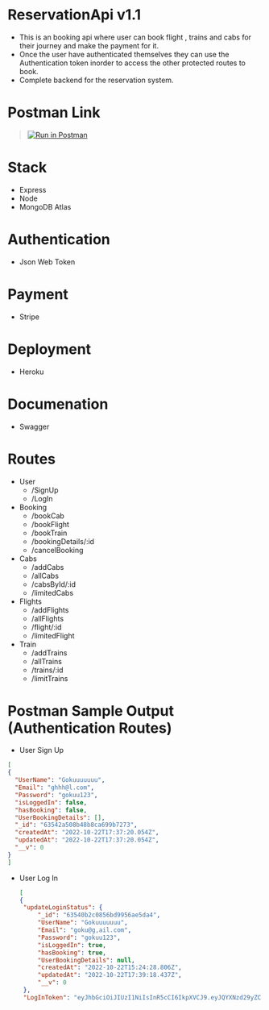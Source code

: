 # ReservationApi v1.1
 - This is an booking api where user can book flight , trains and cabs for their journey and make the payment for it.
 - Once the user have authenticated themselves they can use the Authentication token inorder to access the other protected routes to book.
 - Complete backend for the reservation system.
 
 # Postman Link
 > [![Run in Postman](https://run.pstmn.io/button.svg)](https://god.gw.postman.com/run-collection/24017825-e9898502-94c3-4a47-b980-89142bbf3adb?action=collection%2Ffork&collection-url=entityId%3D24017825-e9898502-94c3-4a47-b980-89142bbf3adb%26entityType%3Dcollection%26workspaceId%3D3198dfc5-3073-439e-8560-ae541475bc1d)

# Stack 
  - Express
  - Node
  - MongoDB Atlas
  
 # Authentication 
   - Json Web Token
 
 # Payment
   - Stripe
  
 # Deployment 
   - Heroku 
 # Documenation
   - Swagger 

# Routes 
  - User
    - /SignUp
    - /LogIn
  - Booking 
    - /bookCab
    - /bookFlight
    - /bookTrain
    - /bookingDetails/:id
    - /cancelBooking
  - Cabs
    - /addCabs
    - /allCabs
    - /cabsById/:id
    - /limitedCabs
  - Flights
    - /addFlights
    - /allFlights
    - /flight/:id
    - /limitedFlight
  - Train
    - /addTrains
    - /allTrains
    - /trains/:id
    - /limitTrains
 
# Postman Sample Output (Authentication Routes)
  - User Sign Up
  ``` json
  [
  {
    "UserName": "Gokuuuuuuu",
    "Email": "ghhh@l.com",
    "Password": "gokuu123",
    "isLoggedIn": false,
    "hasBooking": false,
    "UserBookingDetails": [],
    "_id": "63542a508b48b8ca699b7273",
    "createdAt": "2022-10-22T17:37:20.054Z",
    "updatedAt": "2022-10-22T17:37:20.054Z",
    "__v": 0
}
]
  ```
 - User Log In
   ``` json
   [
   {
    "updateLoginStatus": {
        "_id": "63540b2c0856bd9956ae5da4",
        "UserName": "Gokuuuuuuu",
        "Email": "goku@g,ail.com",
        "Password": "gokuu123",
        "isLoggedIn": true,
        "hasBooking": true,
        "UserBookingDetails": null,
        "createdAt": "2022-10-22T15:24:28.806Z",
        "updatedAt": "2022-10-22T17:39:18.437Z",
        "__v": 0
    },
    "LogInToken": "eyJhbGciOiJIUzI1NiIsInR5cCI6IkpXVCJ9.eyJQYXNzd29yZCI6eyJfaWQiOiI2MzU0MGIyYzA4NTZiZDk5NTZhZTVkYTQiLCJVc2VyTmFtZSI6Ikdva3V1dXV1dXUiLCJFbWFpbCI6Imdva3VAZyxhaWwuY29tIiwiUGFzc3dvcmQiOiJnb2t1dTEyMyIsImlzTG9nZ2VkSW4iOnRydWUsImhhc0Jvb2tpbmciOnRydWUsIlVzZXJCb29raW5nRGV0YWlscyI6bnVsbCwiY3JlYXRlZEF0IjoiMjAyMi0xMC0yMlQxNToyNDoyOC44MDZaIiwidXBkYXRlZEF0IjoiMjAyMi0xMC0yMlQxNzozOToxOC40MzdaIiwiX192IjowfSwiaWF0IjoxNjY2NDYwMzYzLCJleHAiOjE2NjY1NDY3NjN9.axokP91hfn5cLWHSZhJOs1yy1KESnxR5qjZtRwksO7k"
   ```

    
 
  
 
